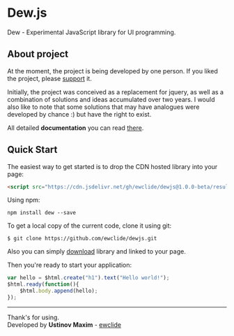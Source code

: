 
# **Dew.js**

Dew - Experimental JavaScript library for UI programming.

## About project

At the moment, the project is being developed by one person. If you liked the project, please [support][2] it.  

Initially, the project was conceived as a replacement for jquery, as well as a combination of solutions and ideas accumulated over two years. I would also like to note that some solutions that may have analogues were developed by chance :) but have the right to exist.

All detailed **documentation** you can read [there][3].

## Quick Start

The easiest way to get started is to drop the CDN hosted library into your page:

```html
<script src="https://cdn.jsdelivr.net/gh/ewclide/dewjs@1.0.0-beta/result/dew.min.js"></script>
```

Using npm:

	npm install dew --save

To get a local copy of the current code, clone it using git:

	$ git clone https://github.com/ewclide/dewjs.git

Also you can simply [download][1] library and linked to your page.

Then you're ready to start your application:

```js
var hello = $html.create("h1").text("Hello world!");
$html.ready(function(){
	$html.body.append(hello);
});
```

-------------
Thank's for using.  
Developed by **Ustinov Maxim** - [ewclide][4]

[1]: https://dew.ewclide.com/download/dew.min.js  "download"
[2]: https://dew.ewclide.com/support/  "support"
[3]: https://dew.ewclide.com/documentation/  "documentation"
[4]: https://vk.com/ewclide  "ewclide"